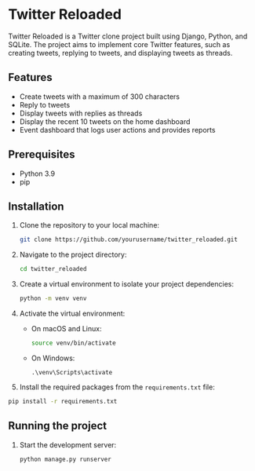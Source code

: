 # Twitter Reloaded

Twitter Reloaded is a Twitter clone project built using Django, Python, and SQLite. The project aims to implement core Twitter features, such as creating tweets, replying to tweets, and displaying tweets as threads.

## Features

- Create tweets with a maximum of 300 characters
- Reply to tweets
- Display tweets with replies as threads
- Display the recent 10 tweets on the home dashboard
- Event dashboard that logs user actions and provides reports

## Prerequisites

- Python 3.9
- pip

## Installation

1. Clone the repository to your local machine:
    ```zsh
    git clone https://github.com/yourusername/twitter_reloaded.git
    ```
2. Navigate to the project directory:
    ```zsh
    cd twitter_reloaded
    ```
3. Create a virtual environment to isolate your project dependencies:
    ```zsh
    python -m venv venv
    ```
4. Activate the virtual environment:

   - On macOS and Linux:

     ``` zsh
     source venv/bin/activate
     ```

   - On Windows:

     ```
     .\venv\Scripts\activate
     ```
5. Install the required packages from the `requirements.txt` file:
  ``` zsh
  pip install -r requirements.txt
  ```


## Running the project

1. Start the development server:
    ``` zsh
    python manage.py runserver
    ```
